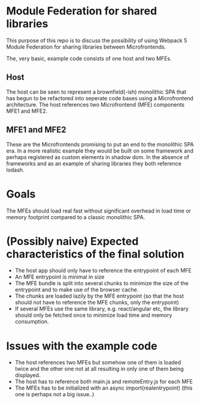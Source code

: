 # Module Federation for shared libraries
This purpose of this repo is to discuss the possibility of using Webpack 5 Module Federation for sharing libraries between Microfrontends.

The, very basic, example code consists of one host and two MFEs.

## Host
The host can be seen to represent a brownfield(-ish) monolithic SPA that has begun to be refactored into seperate code bases using a Microfrontend architecture. The host references two Microfrontend (MFE) components MFE1 and MFE2.

## MFE1 and MFE2
These are the Microfrontends promising to put an end to the monolithic SPA era. In a more realistic example they would be built on some framework and perhaps registered as custom elements in shadow dom. In the absence of frameworks and as an example of sharing libraries they both reference lodash.

# Goals
The MFEs should load real fast without significant overhead in load time or memory footprint compared to a classic monolithic SPA.

# (Possibly naive) Expected characteristics of the final solution
- The host app should only have to reference the entrypoint of each MFE
- An MFE entrypoint is minimal in size
- The MFE bundle is split into several chunks to minimize the size of the entrypoint and to make use of the browser cache.
-  The chunks are loaded lazily by the MFE entrypoint (so that the host should not have to reference the MFE chunks, only the entrypoint)
- If several MFEs use the same library, e.g. react/angular etc, the library should only be fetched once to minimize load time and memory consumption.

# Issues with the example code
- The host references two MFEs but somehow one of them is loaded twice and the other one not at all resulting in only one of them being displayed.
- The host has to reference both main.js and remoteEntry.js for each MFE
- The MFEs has to be initialized with an async import(realentrypoint) (this one is perhaps not a big issue..)